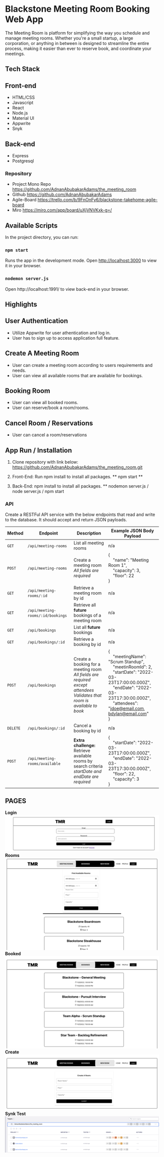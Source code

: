 # Blackstone Meeting Room Booking Web App
The Meeting Room is platform for simplifying the way you schedule and manage meeting rooms.
Whether you're a small startup, a large corporation, or anything in
between is designed to streamline the entire process, making it easier than ever to reserve book, and coordinate your meetings.

## Tech Stack

## Front-end
- HTML/CSS
- Javascript
- React
- Node.js
- Material UI
- Appwrite
- Snyk

## Back-end
- Express
- Postgresql

### Repository
- Project Mono Repo https://github.com/AdnanAbubakarAdams/the_meeting_room
- Github https://github.com/AdnanAbubakarAdams
- Agile-Board https://trello.com/b/9FnOnFy6/blackstone-takehome-agile-board
- Miro https://miro.com/app/board/uXjVNVKxk-g=/

## Available Scripts
In the project directory, you can run:
### `npm start`
Runs the app in the development mode.
Open [http://localhost:3000](http://localhost:3000) to view it in your browser.
### `nodemon server.js`
Open http://localhost:1991/ to view back-end in your browser.

## Highlights
## User Authentication
- Utilize Appwrite for user athentication and log in.
- User has to sign up to access application full feature.
## Create A Meeting Room
- User can create a meeting room according to users requirements and needs.
- User can view all available rooms that are available for bookings.
## Booking Room
- User can view all booked rooms.
- User can reserve/book a room/rooms.
## Cancel Room / Reservations
- User can cancel a room/reservations

## App Run / Installation
1. Clone repository with link below:
https://github.com/AdnanAbubakarAdams/the_meeting_room.git


2. Front-End: Run npm install to install all packages.
** npm start **

3. Back-End: npm install to install all packages.
** nodemon server.js / node server.js / npm start


### API
Create a RESTFul API service with the below endpoints that read and write to the database. It should accept and return JSON payloads.

| Method   | Endpoint                          | Description                                                                                                                                   | Example JSON Body Payload                                                                                                                                                                                                                                                                                                          |
| -------- | --------------------------------- | --------------------------------------------------------------------------------------------------------------------------------------------- | ---------------------------------------------------------------------------------------------------------------------------------------------------------------------------------------------------------------------------------------------------------------------------------------------------------------------------------- |
| `GET`    | `/api/meeting-rooms`              | List all meeting rooms                                                                                                                        | n/a                                                                                                                                                                                                                                                                                                                                |
| `POST`   | `/api/meeting-rooms`              | Create a meeting room<br><em>All fields are required</em>                                                                                     | { <br>&nbsp;&nbsp;&nbsp;&nbsp;"name": "Meeting Room 1",<br>&nbsp;&nbsp;&nbsp;&nbsp;"capacity": 3,<br>&nbsp;&nbsp;&nbsp;&nbsp;"floor": 22<br>}                                                                                                                                                                                      |
| `GET`    | `/api/meeting-rooms/:id`          | Retrieve a meeting room by id                                                                                                                 | n/a                                                                                                                                                                                                                                                                                                                                |
| `GET`    | `/api/meeting-rooms/:id/bookings` | Retrieve all **future** bookings of a meeting room                                                                                            | n/a                                                                                                                                                                                                                                                                                                                                |
| `GET`    | `/api/bookings`                   | List all **future** bookings                                                                                                                  | n/a                                                                                                                                                                                                                                                                                                                                |
| `GET`    | `/api/bookings/:id`               | Retrieve a booking by id                                                                                                                      | n/a                                                                                                                                                                                                                                                                                                                                |
| `POST`   | `/api/bookings`                   | Create a booking for a meeting room<br><em>All fields are required except attendees</em><br><em>Validates that room is available to book</em> | { <br>&nbsp;&nbsp;&nbsp;&nbsp;"meetingName": "Scrum Standup",<br>&nbsp;&nbsp;&nbsp;&nbsp;"meetinRoomId": 2,<br>&nbsp;&nbsp;&nbsp;&nbsp;"startDate": "2022-03-23T17:00:00.000Z",<br>&nbsp;&nbsp;&nbsp;&nbsp;"endDate": "2022-03-23T17:30:00.000Z",<br>&nbsp;&nbsp;&nbsp;&nbsp;"attendees": "jdoe@email.com, bdylan@email.com"<br> } |
| `DELETE` | `/api/bookings/:id`               | Cancel a booking by id                                                                                                                        | n/a                                                                                                                                                                                                                                                                                                                                |
| `POST`   | `/api/meeting-rooms/available`    | **Extra challenge:** <br>Retrieve available rooms by search criteria<br><em>startDate and endDate are required</em>                           | { <br>&nbsp;&nbsp;&nbsp;&nbsp;"startDate": "2022-03-23T17:00:00.000Z",<br>&nbsp;&nbsp;&nbsp;&nbsp;"endDate": "2022-03-23T17:30:00.000Z",<br>&nbsp;&nbsp;&nbsp;&nbsp;"floor": 22,<br>&nbsp;&nbsp;&nbsp;&nbsp;"capacity": 3<br> }                                                                                                    |

## PAGES
**Login**
![Login](front-end/public/images/LoginPage.png)
**Rooms**
![Rooms](front-end/public/images/MeetingRooms.png)
**Booked**
![Booked](front-end/public/images/BookedRooms.png)
**Create**
![Create](front-end/public/images/CreateARoom.png)
**Synk Test**
![Snyk](front-end/public/images/SnykApplicationtest.png)

